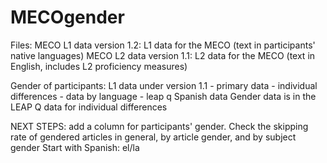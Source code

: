# MECOgender
Files:
  MECO L1 data version 1.2: L1 data for the MECO (text in participants' native languages)
  MECO L2 data version 1.1: L2 data for the MECO (text in English, includes L2 proficiency measures)

Gender of participants: L1 data under version 1.1 - primary data - individual differences - data by language - leap q Spanish data
Gender data is in the LEAP Q data for individual differences

NEXT STEPS: add a column for participants' gender.
Check the skipping rate of gendered articles in general, by article gender, and by subject gender
Start with Spanish: el/la

